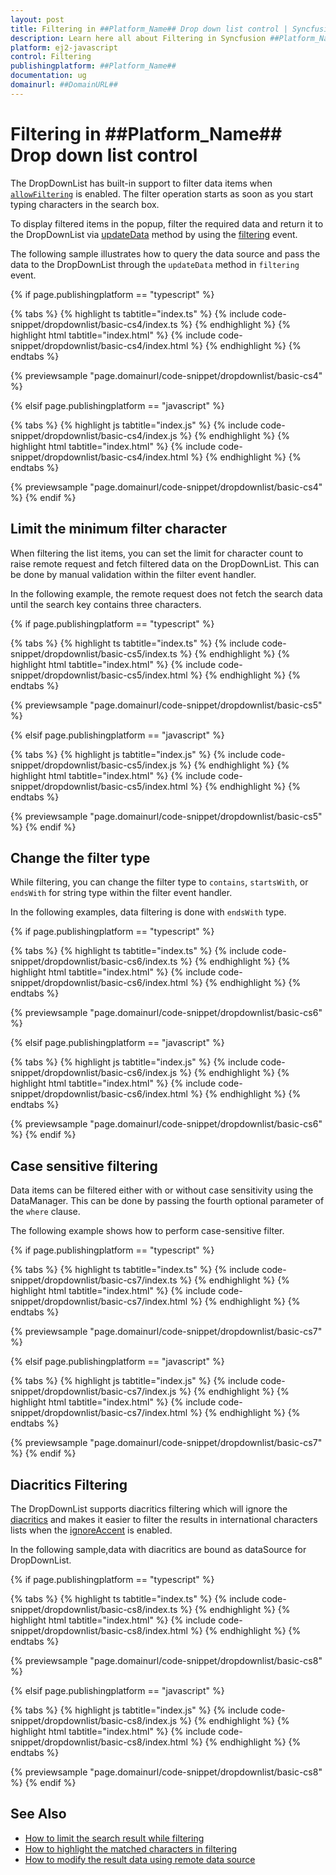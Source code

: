 ```yaml
---
layout: post
title: Filtering in ##Platform_Name## Drop down list control | Syncfusion
description: Learn here all about Filtering in Syncfusion ##Platform_Name## Drop down list control of Syncfusion Essential JS 2 and more.
platform: ej2-javascript
control: Filtering 
publishingplatform: ##Platform_Name##
documentation: ug
domainurl: ##DomainURL##
---
```


# Filtering in ##Platform_Name## Drop down list control

The DropDownList has built-in support to filter data items when [`allowFiltering`](../api/drop-down-list/#allowfiltering) is enabled. The filter
operation starts as soon as you start typing characters in the search box.

To display filtered items in the popup, filter the required data and return it to the DropDownList via [updateData](../api/drop-down-list/filteringEventArgs/#updatedata) method by using the [filtering](../api/drop-down-list/filteringEventArgs/) event.

The following sample illustrates how to query the data source and pass the data to the DropDownList through the `updateData` method in `filtering` event.

{% if page.publishingplatform == "typescript" %}

 {% tabs %}
{% highlight ts tabtitle="index.ts" %}
{% include code-snippet/dropdownlist/basic-cs4/index.ts %}
{% endhighlight %}
{% highlight html tabtitle="index.html" %}
{% include code-snippet/dropdownlist/basic-cs4/index.html %}
{% endhighlight %}
{% endtabs %}
        
{% previewsample "page.domainurl/code-snippet/dropdownlist/basic-cs4" %}

{% elsif page.publishingplatform == "javascript" %}

{% tabs %}
{% highlight js tabtitle="index.js" %}
{% include code-snippet/dropdownlist/basic-cs4/index.js %}
{% endhighlight %}
{% highlight html tabtitle="index.html" %}
{% include code-snippet/dropdownlist/basic-cs4/index.html %}
{% endhighlight %}
{% endtabs %}

{% previewsample "page.domainurl/code-snippet/dropdownlist/basic-cs4" %}
{% endif %}

## Limit the minimum filter character

When filtering the list items, you can set the limit for character count to raise remote request and fetch filtered data on the DropDownList. This can be done by manual validation within the filter event handler.

In the following example, the remote request does not fetch the search data until the search key contains three characters.

{% if page.publishingplatform == "typescript" %}

 {% tabs %}
{% highlight ts tabtitle="index.ts" %}
{% include code-snippet/dropdownlist/basic-cs5/index.ts %}
{% endhighlight %}
{% highlight html tabtitle="index.html" %}
{% include code-snippet/dropdownlist/basic-cs5/index.html %}
{% endhighlight %}
{% endtabs %}
        
{% previewsample "page.domainurl/code-snippet/dropdownlist/basic-cs5" %}

{% elsif page.publishingplatform == "javascript" %}

{% tabs %}
{% highlight js tabtitle="index.js" %}
{% include code-snippet/dropdownlist/basic-cs5/index.js %}
{% endhighlight %}
{% highlight html tabtitle="index.html" %}
{% include code-snippet/dropdownlist/basic-cs5/index.html %}
{% endhighlight %}
{% endtabs %}

{% previewsample "page.domainurl/code-snippet/dropdownlist/basic-cs5" %}
{% endif %}

## Change the filter type

While filtering, you can change the filter type to `contains`, `startsWith`, or `endsWith` for string type within the filter event handler.

In the following examples, data filtering is done with `endsWith` type.

{% if page.publishingplatform == "typescript" %}

 {% tabs %}
{% highlight ts tabtitle="index.ts" %}
{% include code-snippet/dropdownlist/basic-cs6/index.ts %}
{% endhighlight %}
{% highlight html tabtitle="index.html" %}
{% include code-snippet/dropdownlist/basic-cs6/index.html %}
{% endhighlight %}
{% endtabs %}
        
{% previewsample "page.domainurl/code-snippet/dropdownlist/basic-cs6" %}

{% elsif page.publishingplatform == "javascript" %}

{% tabs %}
{% highlight js tabtitle="index.js" %}
{% include code-snippet/dropdownlist/basic-cs6/index.js %}
{% endhighlight %}
{% highlight html tabtitle="index.html" %}
{% include code-snippet/dropdownlist/basic-cs6/index.html %}
{% endhighlight %}
{% endtabs %}

{% previewsample "page.domainurl/code-snippet/dropdownlist/basic-cs6" %}
{% endif %}

## Case sensitive filtering

Data items can be filtered either with or without case sensitivity using the DataManager. This can be done by passing the fourth optional parameter of the `where` clause.

The following example shows how to perform case-sensitive filter.

{% if page.publishingplatform == "typescript" %}

 {% tabs %}
{% highlight ts tabtitle="index.ts" %}
{% include code-snippet/dropdownlist/basic-cs7/index.ts %}
{% endhighlight %}
{% highlight html tabtitle="index.html" %}
{% include code-snippet/dropdownlist/basic-cs7/index.html %}
{% endhighlight %}
{% endtabs %}
        
{% previewsample "page.domainurl/code-snippet/dropdownlist/basic-cs7" %}

{% elsif page.publishingplatform == "javascript" %}

{% tabs %}
{% highlight js tabtitle="index.js" %}
{% include code-snippet/dropdownlist/basic-cs7/index.js %}
{% endhighlight %}
{% highlight html tabtitle="index.html" %}
{% include code-snippet/dropdownlist/basic-cs7/index.html %}
{% endhighlight %}
{% endtabs %}

{% previewsample "page.domainurl/code-snippet/dropdownlist/basic-cs7" %}
{% endif %}

## Diacritics Filtering

The DropDownList supports diacritics filtering which will ignore the [diacritics](https://en.wikipedia.org/wiki/Diacritic) and makes it easier to filter the results in international characters lists when the [ignoreAccent](../api/drop-down-list/#ignoreaccent) is enabled.

In the following sample,data with diacritics are bound as dataSource for DropDownList.

{% if page.publishingplatform == "typescript" %}

 {% tabs %}
{% highlight ts tabtitle="index.ts" %}
{% include code-snippet/dropdownlist/basic-cs8/index.ts %}
{% endhighlight %}
{% highlight html tabtitle="index.html" %}
{% include code-snippet/dropdownlist/basic-cs8/index.html %}
{% endhighlight %}
{% endtabs %}
        
{% previewsample "page.domainurl/code-snippet/dropdownlist/basic-cs8" %}

{% elsif page.publishingplatform == "javascript" %}

{% tabs %}
{% highlight js tabtitle="index.js" %}
{% include code-snippet/dropdownlist/basic-cs8/index.js %}
{% endhighlight %}
{% highlight html tabtitle="index.html" %}
{% include code-snippet/dropdownlist/basic-cs8/index.html %}
{% endhighlight %}
{% endtabs %}

{% previewsample "page.domainurl/code-snippet/dropdownlist/basic-cs8" %}
{% endif %}

## See Also

* [How to limit the search result while filtering](./how-to/search-on-filtering)
* [How to highlight the matched characters in filtering](./how-to/highlight-filtering)
* [How to modify the result data using remote data source](./how-to/modify-data)